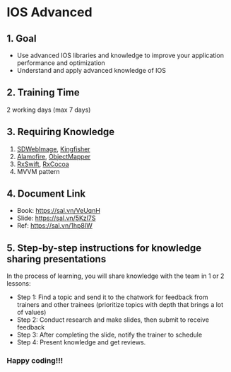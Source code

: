 # IOS Advanced

## 1. Goal
- Use advanced IOS libraries and knowledge to improve your application performance and optimization
- Understand and apply advanced knowledge of IOS

## 2. Training Time
2 working days (max 7 days)

## 3. Requiring Knowledge
1. [SDWebImage](https://sal.vn/tzLnWJ), [Kingfisher](https://sal.vn/QvXZ6A)
2. [Alamofire](https://sal.vn/dhcPKg), [ObjectMapper](https://sal.vn/CcktQ8)
3. [RxSwift](https://sal.vn/gHaiVj), [RxCocoa](https://sal.vn/ooB9Sg) 
4. MVVM pattern
     
## 4. Document Link
* Book: https://sal.vn/VeUqnH
* Slide: https://sal.vn/5Kzl7S
* Ref: https://sal.vn/1hp8IW

## 5. Step-by-step instructions for knowledge sharing presentations
 In the process of learning, you will share knowledge with the team in 1 or 2 lessons: 
* Step 1: Find a topic and send it to the chatwork for feedback from trainers and other trainees (prioritize topics with depth that brings a lot of values) 
* Step 2: Conduct research and make slides, then submit to receive feedback 
* Step 3: After completing the slide, notify the trainer to schedule 
* Step 4: Present knowledge and get reviews.

 ### Happy coding!!!
